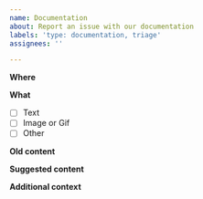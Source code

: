 ```yaml
---
name: Documentation
about: Report an issue with our documentation
labels: 'type: documentation, triage'
assignees: ''

---
```


<!--
  - Thanks for helping us improve our developer site documentation!
  - Use this template to describe issues with the content at
  - developers.google.com/blockly/guides
  -->

**Where**

<!-- A link to the page with the documentation you want us to update.
  -  More specific is better.  If no page exists, describe what the page
  -  should be, and where.
  -->

**What**

<!-- What kind of content is it? 
  -  Check a box with an 'x' between the brackets: [x] 
  -->
  
- [ ] Text
- [ ] Image or Gif
- [ ] Other

**Old content**

<!-- What the documentation currently says -->

**Suggested content**

<!-- Your suggestion for improved documentation -->

**Additional context**

<!-- Add any other context about the problem here. 
  -  If this is related to a specific pull request, link to it.
  -->
